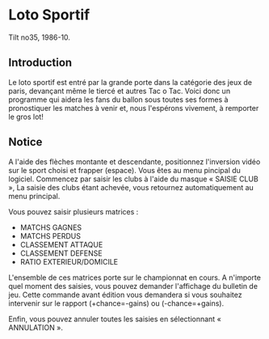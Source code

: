 # Loto Sportif

Tilt no35, 1986-10.

## Introduction

Le loto sportif est entré par la grande porte dans la catégorie des jeux de paris, devançant même le tiercé et autres Tac o Tac.
Voici donc un programme qui aidera les fans du ballon sous toutes ses formes à pronostiquer les matches à venir et, nous l'espérons vivement, à remporter le gros lot!

## Notice

A l'aide des flèches montante et descendante, positionnez l'inversion vidéo sur le sport choisi et frapper (espace).
Vous êtes au menu pincipal du logiciel.
Commencez par saisir les clubs à l'aide du masque « SAISIE CLUB », La saisie des clubs étant achevée, vous retournez
automatiquement au menu principal.

Vous pouvez saisir plusieurs matrices :

- MATCHS GAGNES
- MATCHS PERDUS
- CLASSEMENT ATTAQUE
- CLASSEMENT DEFENSE
- RATIO EXTERIEUR/DOMICILE

L'ensemble de ces matrices porte sur le championnat en cours.
A n'importe quel moment des saisies, vous pouvez demander l'affichage du bulletin de jeu.
Cette commande avant édition vous demandera si vous souhaitez intervenir sur le rapport (+chance=-gains) ou (-chance=+gains).

Enfin, vous pouvez annuler toutes les saisies en sélectionnant « ANNULATION ».


